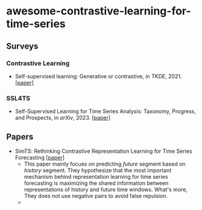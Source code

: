 # awesome-contrastive-learning-for-time-series
## Surveys
### Contrastive Learning
- Self-supervised learning: Generative or contrastive, in *TKDE*, 2021. [[paper]](https://ieeexplore.ieee.org/document/9462394)
### SSL4TS
- Self-Supervised Learning for Time Series Analysis: Taxonomy, Progress, and Prospects, in *arXiv*, 2023. [[paper]](https://arxiv.org/abs/2306.10125)

## Papers
- SimTS: Rethinking Contrastive Representation Learning for Time Series Forecasting [[paper]](https://arxiv.org/pdf/2303.18205.pdf)
  - This paper mainly focues on predicting *future* segment based on *history* segment. They hypothesize that the most important mechanism behind representation learning for time series forecasting is maximizing the shared information between representations of history and future time windows. What's more, They does not use negative pairs to avoid false repulsion.
  - 

